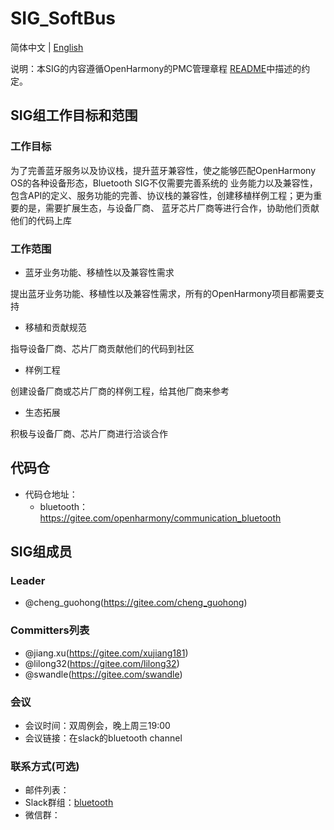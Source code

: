 # SIG_SoftBus
简体中文 | [English](./sig_bluetooth.md)

说明：本SIG的内容遵循OpenHarmony的PMC管理章程 [README](/zh/pmc.md)中描述的约定。

## SIG组工作目标和范围

### 工作目标
为了完善蓝牙服务以及协议栈，提升蓝牙兼容性，使之能够匹配OpenHarmony OS的各种设备形态，Bluetooth SIG不仅需要完善系统的
业务能力以及兼容性，包含API的定义、服务功能的完善、协议栈的兼容性，创建移植样例工程；更为重要的是，需要扩展生态，与设备厂商、
蓝牙芯片厂商等进行合作，协助他们贡献他们的代码上库

### 工作范围
- 蓝牙业务功能、移植性以及兼容性需求

提出蓝牙业务功能、移植性以及兼容性需求，所有的OpenHarmony项目都需要支持

- 移植和贡献规范

指导设备厂商、芯片厂商贡献他们的代码到社区

- 样例工程

创建设备厂商或芯片厂商的样例工程，给其他厂商来参考

- 生态拓展

积极与设备厂商、芯片厂商进行洽谈合作

## 代码仓
- 代码仓地址：
  - bluetooth：https://gitee.com/openharmony/communication_bluetooth

## SIG组成员

### Leader
- @cheng_guohong(https://gitee.com/cheng_guohong)

### Committers列表
- @jiang.xu(https://gitee.com/xujiang181)
- @lilong32(https://gitee.com/lilong32)
- @swandle(https://gitee.com/swandle)

### 会议
 - 会议时间：双周例会，晚上周三19:00
 - 会议链接：在slack的bluetooth channel

### 联系方式(可选)

- 邮件列表：
- Slack群组：[bluetooth](https://app.slack.com/client/T01D9MR6E4W/C01UEQPRCMB)
- 微信群：
